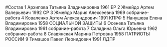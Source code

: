 #Состав
1 Архипова Татьяна Владимировна 1961 ЕР
2 Жмейдо Артем Валерьевич 1992 СР
3 Жмейдо Мария Алексеевна 1969 собрание-работа
4 Коваленко Артем Александрович 1991 КПРФ
5 Нанушева Елена Владимировна 1958 СОЦИАЛЬНОЙ ЗАЩИТЫ
6 Осенева Татьяна Владимировна 1961 собрание-работа
7 Саладина Ольга Юрьевна 1962 собрание-работа
8 Славянская Марина Петровна 1958 ПАТРИОТЫ РОССИИ
9 Тимашов Павел Леонидович 1991 ЛДПР
